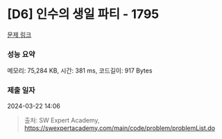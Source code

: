 # [D6] 인수의 생일 파티 - 1795 

[문제 링크](https://swexpertacademy.com/main/code/problem/problemDetail.do?contestProbId=AV4xuqCqBeUDFAUx) 

### 성능 요약

메모리: 75,284 KB, 시간: 381 ms, 코드길이: 917 Bytes

### 제출 일자

2024-03-22 14:06



> 출처: SW Expert Academy, https://swexpertacademy.com/main/code/problem/problemList.do